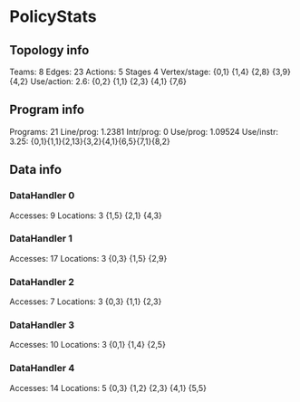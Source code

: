 # PolicyStats
## Topology info
Teams:		8
Edges:		23
Actions:	5
Stages		4
Vertex/stage:	{0,1} {1,4} {2,8} {3,9} {4,2} 
Use/action:	2.6: {0,2} {1,1} {2,3} {4,1} {7,6} 

## Program info
Programs:	21
Line/prog:	1.2381
Intr/prog:	0
Use/prog:	1.09524
Use/instr:	3.25: {0,1}{1,1}{2,13}{3,2}{4,1}{6,5}{7,1}{8,2}

## Data info

### DataHandler 0
Accesses:	9
Locations:	3
{1,5} {2,1} {4,3} 

### DataHandler 1
Accesses:	17
Locations:	3
{0,3} {1,5} {2,9} 

### DataHandler 2
Accesses:	7
Locations:	3
{0,3} {1,1} {2,3} 

### DataHandler 3
Accesses:	10
Locations:	3
{0,1} {1,4} {2,5} 

### DataHandler 4
Accesses:	14
Locations:	5
{0,3} {1,2} {2,3} {4,1} {5,5} 
